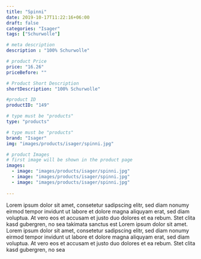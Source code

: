 ```yaml
---
title: "Spinni"
date: 2019-10-17T11:22:16+06:00
draft: false
categories: "Isager"
tags: ["Schurwolle"]

# meta description
description : "100% Schurwolle"

# product Price
price: "16.26"
priceBefore: ""

# Product Short Description
shortDescription: "100% Schurwolle"

#product ID
productID: "149"

# type must be "products"
type: "products"

# type must be "products"
brand: "Isager"
img: "images/products/isager/spinni.jpg"   

# product Images
# first image will be shown in the product page
images:
  - image: "images/products/isager/spinni.jpg"
  - image: "images/products/isager/spinni.jpg"
  - image: "images/products/isager/spinni.jpg"
  
---
```


Lorem ipsum dolor sit amet, consetetur sadipscing elitr, sed diam nonumy eirmod tempor invidunt ut labore et dolore magna aliquyam erat, sed diam voluptua. At vero eos et accusam et justo duo dolores et ea rebum. Stet clita kasd gubergren, no sea takimata sanctus est Lorem ipsum dolor sit amet. Lorem ipsum dolor sit amet, consetetur sadipscing elitr, sed diam nonumy eirmod tempor invidunt ut labore et dolore magna aliquyam erat, sed diam voluptua. At vero eos et accusam et justo duo dolores et ea rebum. Stet clita kasd gubergren, no sea 
